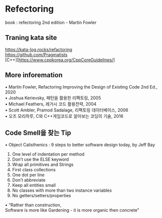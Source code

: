 # Refectoring    
  book : refectoring 2nd edition - Martin Fowler    
  
## Traning kata site    
https://kata-log.rocks/refactoring     
https://github.com/Pragmatists       
  [C++][https://www.cppkorea.org/CppCoreGuidelines/]    

## More inforemation
• Martin Fowler, Refactoring Improving the Design of Existing Code 2nd Ed., 2020    
• Joshua Kerievsky, 패턴을 활용한 리팩토링, 2005    
• Michael Feathers, 레거시 코드 활용전략, 2004    
• Scott Ambler, Pramod Sadalage, 리팩토링 데이터베이스, 2006    
• 오즈 모리하루, C와 C++게임코드로 알아보는 코딩의 기술, 2016    
    
## Code Smell을 찾는 Tip    
• Object Calisthenics : 9 steps to better software design today, by Jeff Bay     
1. One level of indentation per method      
2. Don’t use the ELSE keyword      
3. Wrap all primitives and Strings      
4. First class collections      
5. One dot per line      
6. Don’t abbreviate      
7. Keep all entities small      
8. No classes with more than two instance variables      
9. No getters/setters/properties     

• “Rather than construction,      
    Software is more like Gardening - it is more organic then concrete”      
